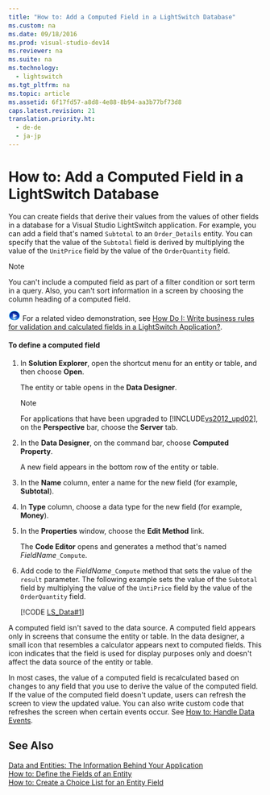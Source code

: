 ```yaml
---
title: "How to: Add a Computed Field in a LightSwitch Database"
ms.custom: na
ms.date: 09/18/2016
ms.prod: visual-studio-dev14
ms.reviewer: na
ms.suite: na
ms.technology: 
  - lightswitch
ms.tgt_pltfrm: na
ms.topic: article
ms.assetid: 6f17fd57-a8d8-4e88-8b94-aa3b77bf73d8
caps.latest.revision: 21
translation.priority.ht: 
  - de-de
  - ja-jp
---
```

# How to: Add a Computed Field in a LightSwitch Database
You can create fields that derive their values from the values of other fields in a database for a Visual Studio LightSwitch application. For example, you can add a field that's named `Subtotal` to an `Order_Details` entity. You can specify that the value of the `Subtotal` field is derived by multiplying the value of the `UnitPrice` field by the value of the `OrderQuantity` field.  
  
> [!NOTE]
>  You can't include a computed field as part of a filter condition or sort term in a query. Also, you can't sort information in a screen by choosing the column heading of a computed field.  
  
 ![link to video](../vs140/media/PlayVideo.gif "PlayVideo") For a related video demonstration, see [How Do I: Write business rules for validation and calculated fields in a LightSwitch Application?](http://go.microsoft.com/fwlink/?LinkID=205132).  
  
#### To define a computed field  
  
1.  In **Solution Explorer**, open the shortcut menu for an entity or table, and then choose **Open**.  
  
     The entity or table opens in the **Data Designer**.  
  
    > [!NOTE]
    >  For applications that have been upgraded to [!INCLUDE[vs2012_upd02](../vs140/includes/vs2012_upd02_md.md)], on the **Perspective** bar, choose the **Server** tab.  
  
2.  In the **Data Designer**, on the command bar, choose **Computed Property**.  
  
     A new field appears in the bottom row of the entity or table.  
  
3.  In the **Name** column, enter a name for the new field (for example, **Subtotal**).  
  
4.  In **Type** column, choose a data type for the new field (for example, **Money**).  
  
5.  In the **Properties** window, choose the **Edit Method** link.  
  
     The **Code Editor** opens and generates a method that's named *FieldName*`_Compute`.  
  
6.  Add code to the *FieldName*`_Compute` method that sets the value of the `result` parameter. The following example sets the value of the `Subtotal` field by multiplying the value of the `UntiPrice` field by the value of the `OrderQuantity` field.  
  
     [!CODE [LS_Data#1](../CodeSnippet/VS_Snippets_Misc/ls_data#1)]  
  
 A computed field isn't saved to the data source. A computed field appears only in screens that consume the entity or table. In the data designer, a small icon that resembles a calculator appears next to computed fields. This icon indicates that the field is used for display purposes only and doesn't affect the data source of the entity or table.  
  
 In most cases, the value of a computed field is recalculated based on changes to any field that you use to derive the value of the computed field. If the value of the computed field doesn't update, users can refresh the screen to view the updated value. You can also write custom code that refreshes the screen when certain events occur. See [How to: Handle Data Events](../vs140/How-to--Handle-Data-Events.md).  
  
## See Also  
 [Data and Entities: The Information Behind Your Application](../vs140/Data--The-Information-Behind-Your-Application.md)   
 [How to: Define the Fields of an Entity](../vs140/How-to--Define-Data-Fields-in-a-LightSwitch-Database.md)   
 [How to: Create a Choice List for an Entity Field](../vs140/How-to--Create-a-List-of-Values-for-a-Field-in-a-LightSwitch-Application.md)